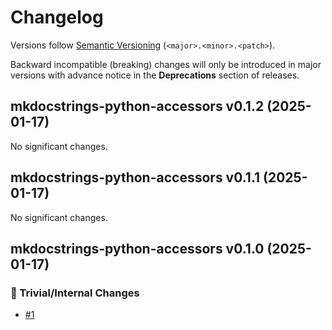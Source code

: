 # Changelog

Versions follow [Semantic Versioning](https://semver.org/) (`<major>.<minor>.<patch>`).

Backward incompatible (breaking) changes will only be introduced in major versions
with advance notice in the **Deprecations** section of releases.

<!--
You should *NOT* be adding new changelog entries to this file,
this file is managed by towncrier.
See `changelog/README.md`.

You *may* edit previous changelogs to fix problems like typo corrections or such.
To add a new changelog entry, please see
`changelog/README.md`
and https://pip.pypa.io/en/latest/development/contributing/#news-entries,
noting that we use the `changelog` directory instead of news,
markdown instead of restructured text and use slightly different categories
from the examples given in that link.
-->

<!-- towncrier release notes start -->

## mkdocstrings-python-accessors v0.1.2 (2025-01-17)

No significant changes.


## mkdocstrings-python-accessors v0.1.1 (2025-01-17)

No significant changes.


## mkdocstrings-python-accessors v0.1.0 (2025-01-17)

### 🔧 Trivial/Internal Changes

- [#1](https://github.com/climate-resource/mkdocstrings-python-accessors/pull/1)
